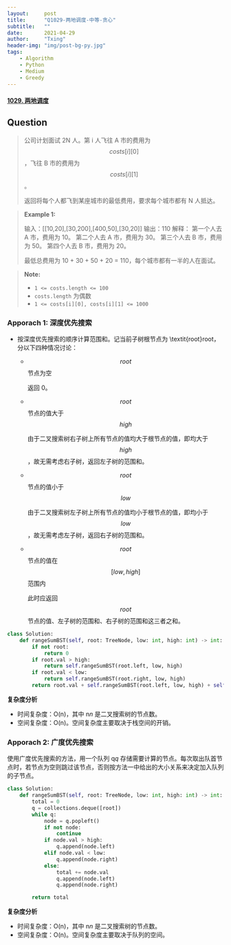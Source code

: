 ```yaml
---
layout:     post
title:      "Q1029-两地调度-中等-贪心"
subtitle:   ""
date:       2021-04-29
author:     "Txing"
header-img: "img/post-bg-py.jpg"
tags:
    - Algorithm
    - Python
    - Medium
    - Greedy
---
```


#### [1029. 两地调度](https://leetcode-cn.com/problems/two-city-scheduling/)

## Question

> 公司计划面试 2N 人。第 i 人飞往 A 市的费用为 $$costs[i][0]$$，飞往 B 市的费用为 $$costs[i][1]$$。
>
> 返回将每个人都飞到某座城市的最低费用，要求每个城市都有 N 人抵达。
>

> **Example 1:**
>
> 输入：[[10,20],[30,200],[400,50],[30,20]]
> 输出：110
> 解释：
> 第一个人去 A 市，费用为 10。
> 第二个人去 A 市，费用为 30。
> 第三个人去 B 市，费用为 50。
> 第四个人去 B 市，费用为 20。
>
> 最低总费用为 10 + 30 + 50 + 20 = 110，每个城市都有一半的人在面试。
>

> **Note:**
>
> - `1 <= costs.length <= 100`
> - `costs.length` 为偶数
> - `1 <= costs[i][0], costs[i][1] <= 1000`

### Apporach 1: 深度优先搜索

- 按深度优先搜索的顺序计算范围和。记当前子树根节点为 \textit{root}root，分以下四种情况讨论：

  - $$\textit{root}$$ 节点为空

    返回 0。

  - $$\textit{root}$$ 节点的值大于 $$\textit{high}$$

    由于二叉搜索树右子树上所有节点的值均大于根节点的值，即均大于 $$\textit{high}$$，故无需考虑右子树，返回左子树的范围和。

  - $$\textit{root}$$ 节点的值小于$$ \textit{low}$$

    由于二叉搜索树左子树上所有节点的值均小于根节点的值，即均小于 $$\textit{low}$$，故无需考虑左子树，返回右子树的范围和。
  
  - $$\textit{root}$$ 节点的值在 $$[\textit{low},\textit{high}]$$ 范围内

    此时应返回 $$\textit{root}$$ 节点的值、左子树的范围和、右子树的范围和这三者之和。
  


```python
class Solution:
    def rangeSumBST(self, root: TreeNode, low: int, high: int) -> int:
        if not root:
            return 0
        if root.val > high:
            return self.rangeSumBST(root.left, low, high)
        if root.val < low:
            return self.rangeSumBST(root.right, low, high)
        return root.val + self.rangeSumBST(root.left, low, high) + self.rangeSumBST(root.right, low, high)
```

**复杂度分析**

- 时间复杂度：O(n)，其中 n*n* 是二叉搜索树的节点数。
- 空间复杂度：O(n)。空间复杂度主要取决于栈空间的开销。



### Apporach 2: 广度优先搜索

使用广度优先搜索的方法，用一个队列 q*q* 存储需要计算的节点。每次取出队首节点时，若节点为空则跳过该节点，否则按方法一中给出的大小关系来决定加入队列的子节点。


```python
class Solution:
    def rangeSumBST(self, root: TreeNode, low: int, high: int) -> int:
        total = 0
        q = collections.deque([root])
        while q:
            node = q.popleft()
            if not node:
                continue
            if node.val > high:
                q.append(node.left)
            elif node.val < low:
                q.append(node.right)
            else:
                total += node.val
                q.append(node.left)
                q.append(node.right)

        return total
```

**复杂度分析**

- 时间复杂度：O(n)，其中 n*n* 是二叉搜索树的节点数。
- 空间复杂度：O(n)。空间复杂度主要取决于队列的空间。







